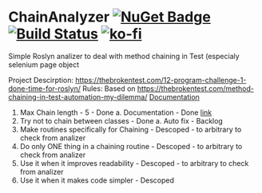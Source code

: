 # ChainAnalyzer [![NuGet Badge](https://buildstats.info/nuget/ChainAnalyzer)](https://www.nuget.org/packages/ChainAnalyzer) [![Build Status](https://dev.azure.com/maciejwyrodek/ChainAnalyzer/_apis/build/status/mwyrodek.ChainAnalyzer?branchName=master)](https://dev.azure.com/maciejwyrodek/ChainAnalyzer/_build/latest?definitionId=4&branchName=master)  [![ko-fi](https://www.ko-fi.com/img/githubbutton_sm.svg)](https://ko-fi.com/X7X5144XE)
Simple Roslyn analizer to deal with method chaining in Test (especialy selenium page object


Project Descirption: https://thebrokentest.com/12-program-challenge-1-done-time-for-roslyn/
Rules: Based on https://thebrokentest.com/method-chaining-in-test-automation-my-dilemma/
	[Documentation](https://github.com/mwyrodek/ChainAnalyzer/wiki)

1. Max Chain length - 5 - Done
	a. Documentation - Done [link](https://github.com/mwyrodek/ChainAnalyzer/wiki)
2. Try not to chain between classes  - Done
	a. Auto fix - Backlog
3. Make routines specifically for Chaining - Descoped - to arbitrary to check from analizer 
4. Do only ONE thing in a chaining routine - Descoped - to arbitrary to check from analizer 
5. Use it when it improves readability - Descoped - to arbitrary to check from analizer 
5. Use it when it makes code simpler - Descoped

